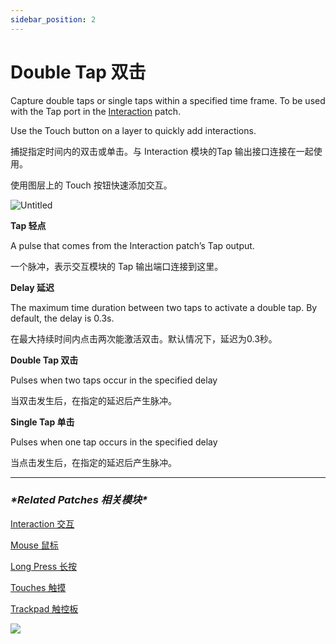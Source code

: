 ```yaml
---
sidebar_position: 2
---
```


# Double Tap 双击

Capture double taps or single taps within a specified time frame. To be used with the Tap port in the [Interaction](https://www.notion.so/f0d3991c97e346fcaae69a6c4c8c5bd1) patch.

Use the Touch button on a layer to quickly add interactions.

捕捉指定时间内的双击或单击。与 Interaction 模块的Tap 输出接口连接在一起使用。

使用图层上的 Touch 按钮快速添加交互。

![Untitled](https://s3.us-west-2.amazonaws.com/secure.notion-static.com/704baf32-c3e6-4ef4-97bd-3a303001bf31/Untitled.png?X-Amz-Algorithm=AWS4-HMAC-SHA256&X-Amz-Content-Sha256=UNSIGNED-PAYLOAD&X-Amz-Credential=AKIAT73L2G45EIPT3X45%2F20220602%2Fus-west-2%2Fs3%2Faws4_request&X-Amz-Date=20220602T170559Z&X-Amz-Expires=86400&X-Amz-Signature=4f520af896073c4c5be71bc8179b3fae7622cd414d2c9e9509b520badaaa0c08&X-Amz-SignedHeaders=host&response-content-disposition=filename%20%3D%22Untitled.png%22&x-id=GetObject)

**Tap 轻点**

A pulse that comes from the Interaction patch’s Tap output.

一个脉冲，表示交互模块的 Tap 输出端口连接到这里。

**Delay 延迟**

The maximum time duration between two taps to activate a double tap. By default, the delay is 0.3s.

在最大持续时间内点击两次能激活双击。默认情况下，延迟为0.3秒。

**Double Tap 双击**

Pulses when two taps occur in the specified delay

当双击发生后，在指定的延迟后产生脉冲。

**Single Tap 单击**

Pulses when one tap occurs in the specified delay

当点击发生后，在指定的延迟后产生脉冲。

------

### ***\*Related Patches 相关模块\****

[Interaction 交互](https://www.notion.so/Interaction-8cd3ac66434546eda4b4bcf8173958fc)

[Mouse 鼠标](https://www.notion.so/Mouse-7e67b503f9a44bc8bfff08505144b8c0)

[Long Press 长按](https://www.notion.so/Long-Press-f6f170c58c5d48938720250735334f34)

[Touches 触摸](https://www.notion.so/Touches-2a30a276b98e4c11b8b23bda1cde914c)

[Trackpad 触控板](https://www.notion.so/Trackpad-b999de442b7342ed9a00aa3f9547ea65)

![](https://s3.us-west-2.amazonaws.com/secure.notion-static.com/c95fd539-3c14-4ff8-b278-917ff7da8af4/Untitled.png?X-Amz-Algorithm=AWS4-HMAC-SHA256&X-Amz-Content-Sha256=UNSIGNED-PAYLOAD&X-Amz-Credential=AKIAT73L2G45EIPT3X45%2F20220602%2Fus-west-2%2Fs3%2Faws4_request&X-Amz-Date=20220602T170552Z&X-Amz-Expires=86400&X-Amz-Signature=033c838a211d677b053f1e7df65b8cc75fe059885262df2bcd4d5acc0498f543&X-Amz-SignedHeaders=host&response-content-disposition=filename%20%3D%22Untitled.png%22&x-id=GetObject)

